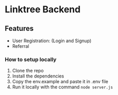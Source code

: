 # Linktree Backend

## Features

- User Registration: (Login and Signup)
- Referral

### How to setup locally

1. Clone the repo
2. Install the dependencies
3. Copy the env.example and paste it in .env file
4. Run it locally with the command `node server.js`

